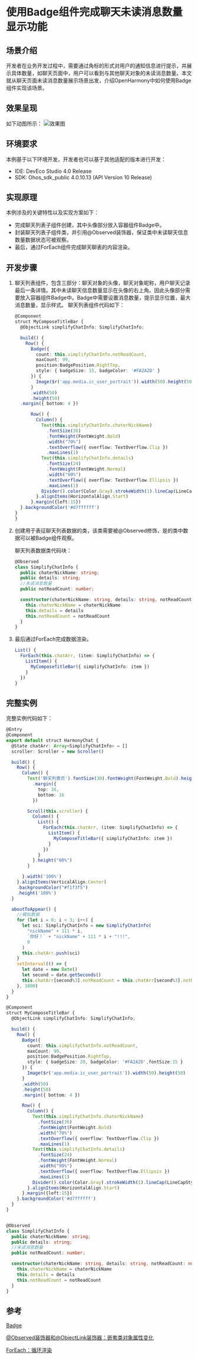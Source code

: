 # 使用Badge组件完成聊天未读消息数量显示功能

## 场景介绍
开发者在业务开发过程中，需要通过角标的形式对用户的通知信息进行提示，并展示具体数量，如聊天页面中，用户可以看到与其他聊天对象的未读消息数量。本文就从聊天页面未读消息数量展示场景出发，介绍OpenHarmony中如何使用Badge组件实现该场景。

## 效果呈现

如下动图所示：
![效果图](./figures/badge.gif)


## 环境要求
本例基于以下环境开发，开发者也可以基于其他适配的版本进行开发：
- IDE: DevEco Studio 4.0 Release
- SDK: Ohos_sdk_public 4.0.10.13 (API Version 10 Release)

## 实现原理

本例涉及的关键特性以及实现方案如下：

- 完成聊天列表子组件创建，其中头像部分放入容器组件Badge中。
- 封装聊天列表子组件类，并引用@Observed装饰器，保证类中未读聊天信息数量数据状态可被观察。
- 最后，通过ForEach组件完成聊天聊表的内容渲染。

## 开发步骤

1. 聊天列表组件，包含三部分：聊天对象的头像，聊天对象昵称，用户聊天记录最后一条详情。其中未读聊天信息数量显示在头像的右上角。因此头像部分需要放入容器组件Badge中。Badge中需要设置消息数量，提示显示位置，最大消息数量，显示样式。
    聊天列表组件代码如下：
    ```ts
    @Component
    struct MyComposeTitleBar {
      @ObjectLink simplifyChatInfo: SimplifyChatInfo;
    
      build() {
        Row() {
          Badge({
            count: this.simplifyChatInfo.notReadCount,
            maxCount: 99,
            position:BadgePosition.RightTop,
            style: { badgeSize: 15, badgeColor: '#FA2A2D' }
          }) {
            Image($r('app.media.ic_user_portrait')).width(50).height(50)
          }
          .width(50)
          .height(50)
      .margin({ bottom: 4 })
    
          Row() {
            Column() {
              Text(this.simplifyChatInfo.chaterNickName)
                .fontSize(36)
                .fontWeight(FontWeight.Bold)
                .width("70%")
                .textOverflow({ overflow: TextOverflow.Clip })
                .maxLines(1)
              Text(this.simplifyChatInfo.details)
                .fontSize(24)
                .fontWeight(FontWeight.Normal)
                .width("90%")
                .textOverflow({ overflow: TextOverflow.Ellipsis })
                .maxLines(1)
              Divider().color(Color.Gray).strokeWidth(1).lineCap(LineCapStyle.Round)
            }.alignItems(HorizontalAlign.Start)
          }.margin({left:15})
      }.backgroundColor('#d7ffffff')
    }
    }
    ```

    
3. 创建用于表征聊天列表数据的类，该类需要被@Observed修饰，是的类中数据可以被Badge组件观察。

   聊天列表数据类代码块：

   ```ts
   @Observed
   class SimplifyChatInfo {
     public chaterNickName: string;
     public details: string;
     //未读消息数量
     public notReadCount: number;
   
     constructor(chaterNickName: string, details: string, notReadCount: number) {
       this.chaterNickName = chaterNickName
       this.details = details
       this.notReadCount = notReadCount
     }
   }
   ```

3. 最后通过ForEach完成数据渲染。

   ```ts
   List() {
     ForEach(this.chatArr, (item: SimplifyChatInfo) => {
       ListItem() {
         MyComposeTitleBar({ simplifyChatInfo: item })
       }
     })
   }
   ```


## 完整实例

完整实例代码如下：

```ts
@Entry
@Component
export default struct HarmonyChat {
  @State chatArr: Array<SimplifyChatInfo> = []
  scroller: Scroller = new Scroller()

  build() {
    Row() {
      Column() {
        Text('聊天列表页').fontSize(30).fontWeight(FontWeight.Bold).height("20%")
          .margin({
            top: 16,
            bottom: 16
          })

        Scroll(this.scroller) {
          Column() {
            List() {
              ForEach(this.chatArr, (item: SimplifyChatInfo) => {
                ListItem() {
                  MyComposeTitleBar({ simplifyChatInfo: item })
                }
              })
            }
          }.height("80%")
        }

      }.width('100%')
    }.alignItems(VerticalAlign.Center)
    .backgroundColor("#f1f3f5")
    .height('100%')
  }

  aboutToAppear() {
    //模拟数据
    for (let i = 0; i < 3; i++) {
      let sci: SimplifyChatInfo = new SimplifyChatInfo(
        "nickName" + 111 * i,
        `你好！` + "nickName" + 111 * i + "!!!",
        0
      )
      this.chatArr.push(sci)
    }
    setInterval(() => {
      let date = new Date()
      let second = date.getSeconds()
      this.chatArr[second%3].notReadCount = this.chatArr[second%3].notReadCount + 1
    }, 1000)
  }
}

@Component
struct MyComposeTitleBar {
  @ObjectLink simplifyChatInfo: SimplifyChatInfo;

  build() {
    Row() {
      Badge({
        count: this.simplifyChatInfo.notReadCount,
        maxCount: 99,
        position:BadgePosition.RightTop,
        style: { badgeSize: 20, badgeColor: '#FA2A2D',fontSize:15 }
      }) {
        Image($r('app.media.ic_user_portrait')).width(50).height(50)
      }
      .width(50)
      .height(50)
      .margin({ bottom: 4 })

      Row() {
        Column() {
          Text(this.simplifyChatInfo.chaterNickName)
            .fontSize(36)
            .fontWeight(FontWeight.Bold)
            .width("70%")
            .textOverflow({ overflow: TextOverflow.Clip })
            .maxLines(1)
          Text(this.simplifyChatInfo.details)
            .fontSize(24)
            .fontWeight(FontWeight.Normal)
            .width("90%")
            .textOverflow({ overflow: TextOverflow.Ellipsis })
            .maxLines(1)
          Divider().color(Color.Gray).strokeWidth(1).lineCap(LineCapStyle.Round)
        }.alignItems(HorizontalAlign.Start)
      }.margin({left:15})
    }.backgroundColor('#d7ffffff')
  }
}


@Observed
class SimplifyChatInfo {
  public chaterNickName: string;
  public details: string;
  //未读消息数量
  public notReadCount: number;

  constructor(chaterNickName: string, details: string, notReadCount: number) {
    this.chaterNickName = chaterNickName
    this.details = details
    this.notReadCount = notReadCount
  }
}
```

## 参考

[Badge](../application-dev/reference/apis-arkui/arkui-ts/ts-container-badge.md)

[@Observed装饰器和@ObjectLink装饰器：嵌套类对象属性变化](../application-dev/quick-start/arkts-observed-and-objectlink.md)

[ForEach：循环渲染](../application-dev/quick-start/arkts-rendering-control-foreach.md)



